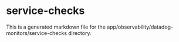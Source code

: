 # service-checks
This is a generated markdown file for the app/observability/datadog-monitors/service-checks directory.
